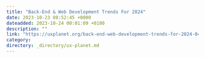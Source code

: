 ```yaml
---
title: "Back-End & Web Development Trends For 2024"
date: 2023-10-23 08:52:45 +0000
dateadded: 2023-10-24 00:01:09 +0100
description: ""
link: "https://uxplanet.org/back-end-web-development-trends-for-2024-04cc14bb43cb?source=rss----819cc2aaeee0---4"
category:
directory: _directory/ux-planet.md
---
```

